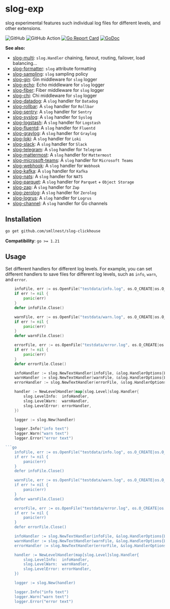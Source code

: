 # slog-exp
slog experimental features such individual log files for different levels, and other extensions.


![GitHub](https://img.shields.io/github/license/smallnest/slog-exp) ![GitHub Action](https://github.com/smallnest/slog-exp/actions/workflows/action.yaml/badge.svg) [![Go Report Card](https://goreportcard.com/badge/github.com/smallnest/slog-exp)](https://goreportcard.com/report/github.com/smallnest/slog-exp)  [![GoDoc](https://godoc.org/github.com/smallnest/slog-exp?status.png)](http://godoc.org/github.com/smallnest/slog-exp)  

**See also:**

- [slog-multi](https://github.com/samber/slog-multi): `slog.Handler` chaining, fanout, routing, failover, load balancing...
- [slog-formatter](https://github.com/samber/slog-formatter): `slog` attribute formatting
- [slog-sampling](https://github.com/samber/slog-sampling): `slog` sampling policy
- [slog-gin](https://github.com/samber/slog-gin): Gin middleware for `slog` logger
- [slog-echo](https://github.com/samber/slog-echo): Echo middleware for `slog` logger
- [slog-fiber](https://github.com/samber/slog-fiber): Fiber middleware for `slog` logger
- [slog-chi](https://github.com/samber/slog-chi): Chi middleware for `slog` logger
- [slog-datadog](https://github.com/samber/slog-datadog): A `slog` handler for `Datadog`
- [slog-rollbar](https://github.com/samber/slog-rollbar): A `slog` handler for `Rollbar`
- [slog-sentry](https://github.com/samber/slog-sentry): A `slog` handler for `Sentry`
- [slog-syslog](https://github.com/samber/slog-syslog): A `slog` handler for `Syslog`
- [slog-logstash](https://github.com/samber/slog-logstash): A `slog` handler for `Logstash`
- [slog-fluentd](https://github.com/samber/slog-fluentd): A `slog` handler for `Fluentd`
- [slog-graylog](https://github.com/samber/slog-graylog): A `slog` handler for `Graylog`
- [slog-loki](https://github.com/samber/slog-loki): A `slog` handler for `Loki`
- [slog-slack](https://github.com/samber/slog-slack): A `slog` handler for `Slack`
- [slog-telegram](https://github.com/samber/slog-telegram): A `slog` handler for `Telegram`
- [slog-mattermost](https://github.com/samber/slog-mattermost): A `slog` handler for `Mattermost`
- [slog-microsoft-teams](https://github.com/samber/slog-microsoft-teams): A `slog` handler for `Microsoft Teams`
- [slog-webhook](https://github.com/samber/slog-webhook): A `slog` handler for `Webhook`
- [slog-kafka](https://github.com/samber/slog-kafka): A `slog` handler for `Kafka`
- [slog-nats](https://github.com/samber/slog-nats): A `slog` handler for `NATS`
- [slog-parquet](https://github.com/samber/slog-parquet): A `slog` handler for `Parquet` + `Object Storage`
- [slog-zap](https://github.com/samber/slog-zap): A `slog` handler for `Zap`
- [slog-zerolog](https://github.com/samber/slog-zerolog): A `slog` handler for `Zerolog`
- [slog-logrus](https://github.com/samber/slog-logrus): A `slog` handler for `Logrus`
- [slog-channel](https://github.com/samber/slog-channel): A `slog` handler for Go channels

## Installation

```bash
go get github.com/smllnest/slog-clickhouse
```

**Compatibility**: `go >= 1.21`

## Usage

Set different handlers for different log levels.
For example, you can set different handlers to save files for different log levels, such as `info`, `warn`, and `error`.

```go
    infoFile, err := os.OpenFile("testdata/info.log", os.O_CREATE|os.O_WRONLY|os.O_TRUNC, 0666)
    if err != nil {
        panic(err)
    }
    defer infoFile.Close()

    warnFile, err := os.OpenFile("testdata/warn.log", os.O_CREATE|os.O_WRONLY|os.O_TRUNC, 0666)
    if err != nil {
        panic(err)
    }
    defer warnFile.Close()

    errorFile, err := os.OpenFile("testdata/error.log", os.O_CREATE|os.O_WRONLY|os.O_TRUNC, 0666)
    if err != nil {
        panic(err)
    }
    defer errorFile.Close()

    infoHandler := slog.NewTextHandler(infoFile, &slog.HandlerOptions{Level: slog.LevelInfo})
    warnHandler := slog.NewTextHandler(warnFile, &slog.HandlerOptions{Level: slog.LevelWarn})
    errorHandler := slog.NewTextHandler(errorFile, &slog.HandlerOptions{Level: slog.LevelError})

    handler := NewLevelHandler(map[slog.Level]slog.Handler{
        slog.LevelInfo:  infoHandler,
        slog.LevelWarn:  warnHandler,
        slog.LevelError: errorHandler,
    })

    logger := slog.New(handler)

    logger.Info("info text")
    logger.Warn("warn text")
    logger.Error("error text")

```go
	infoFile, err := os.OpenFile("testdata/info.log", os.O_CREATE|os.O_WRONLY|os.O_TRUNC, 0666)
	if err != nil {
		panic(err)
	}
	defer infoFile.Close()

	warnFile, err := os.OpenFile("testdata/warn.log", os.O_CREATE|os.O_WRONLY|os.O_TRUNC, 0666)
	if err != nil {
		panic(err)
	}
	defer warnFile.Close()

	errorFile, err := os.OpenFile("testdata/error.log", os.O_CREATE|os.O_WRONLY|os.O_TRUNC, 0666)
	if err != nil {
		panic(err)
	}
	defer errorFile.Close()

	infoHandler := slog.NewTextHandler(infoFile, &slog.HandlerOptions{Level: slog.LevelInfo})
	warnHandler := slog.NewTextHandler(warnFile, &slog.HandlerOptions{Level: slog.LevelWarn})
	errorHandler := slog.NewTextHandler(errorFile, &slog.HandlerOptions{Level: slog.LevelError})

	handler := NewLevelHandler(map[slog.Level]slog.Handler{
		slog.LevelInfo:  infoHandler,
		slog.LevelWarn:  warnHandler,
		slog.LevelError: errorHandler,
	})

	logger := slog.New(handler)

	logger.Info("info text")
	logger.Warn("warn text")
	logger.Error("error text")
```